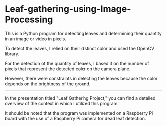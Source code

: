 # Leaf-gathering-using-Image-Processing

This is a Python program for detecting leaves and determining their quantity in an image or video in pixels.

To detect the leaves, I relied on their distinct color and used the OpenCV library. 

For the detection of the quantity of leaves, I based it on the number of pixels that represent the detected color on the camera plane.

However, there were constraints in detecting the leaves because the color depends on the brightness of the ground.

--------------------------------

In the presentation titled "Leaf Gathering Project," you can find a detailed overview of the context in which I utilized this program.

It should be noted that the program was implemented on a Raspberry Pi board with the use of a Raspberry Pi camera for dead leaf detection.
